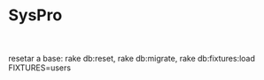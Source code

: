 
# SysPro
<br>
<br>
resetar a base: rake db:reset, rake db:migrate, rake db:fixtures:load FIXTURES=users
<br>
